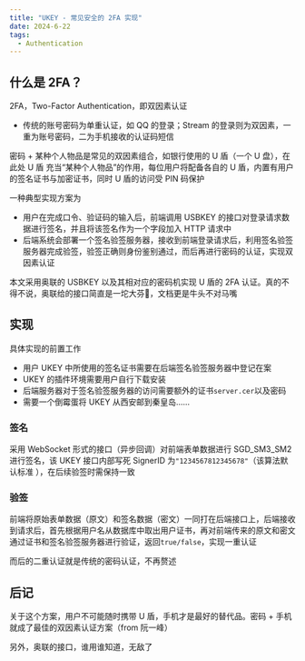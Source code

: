 ```yaml
---
title: "UKEY - 常见安全的 2FA 实现"
date: 2024-6-22
tags:
  - Authentication
---
```


## 什么是 2FA？

2FA，Two-Factor Authentication，即双因素认证

- 传统的账号密码为单重认证，如 QQ 的登录；Stream 的登录则为双因素，一重为账号密码，二为手机接收的认证码短信

密码 + 某种个人物品是常见的双因素组合，如银行使用的 U 盾（一个 U 盘），在此处 U 盾 充当“某种个人物品”的作用，每位用户将配备各自的 U 盾，内置有用户的签名证书与加密证书，同时 U 盾的访问受 PIN 码保护

一种典型实现方案为

- 用户在完成口令、验证码的输入后，前端调用 USBKEY 的接口对登录请求数据进行签名，并且将该签名作为一个字段加入 HTTP 请求中
- 后端系统会部署一个签名验签服务器，接收到前端登录请求后，利用签名验签服务器完成验签，验签正确则身份鉴别通过，而后再进行密码的认证，实现双因素认证

本文采用奥联的 USBKEY 以及其相对应的密码机实现 U 盾的 2FA 认证。真的不得不说，奥联给的接口简直是一坨大芬🤮，文档更是牛头不对马嘴

## 实现

具体实现的前置工作

- 用户 UKEY 中所使用的签名证书需要在后端签名验签服务器中登记在案
- UKEY 的插件环境需要用户自行下载安装
- 后端服务器对于签名验签服务器的访问需要额外的证书`server.cer`以及密码
- 需要一个倒霉蛋将 UKEY 从西安邮到秦皇岛......

### 签名

采用 WebSocket 形式的接口（异步回调）对前端表单数据进行 SGD_SM3_SM2 进行签名，该 UKEY 接口内部写死 SignerID 为`"1234567812345678"`（该算法默认标准 ），在后续验签时需保持一致

### 验签

前端将原始表单数据（原文）和签名数据（密文）一同打在后端接口上，后端接收到请求后，首先根据用户名从数据库中取出用户证书，再对前端传来的原文和密文通过证书和签名验签服务器进行验证，返回`true/false`，实现一重认证

而后的二重认证就是传统的密码认证，不再赘述

## 后记

关于这个方案，用户不可能随时携带 U 盾，手机才是最好的替代品。密码 + 手机就成了最佳的双因素认证方案（from 阮一峰）

另外，奥联的接口，谁用谁知道，无敌了



